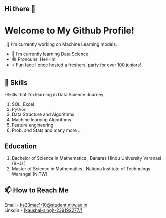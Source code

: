 ## Hi there 👋

# Welcome to My Github Profile!

. 🔭 I’m currently working on Machine Learning models.
- 🌱 I’m currently learning Data Science. 
- 😄 Pronouns: He/Him
- ⚡ Fun fact: I once hosted a freshers' party for over 100 juniors!

## 🌱 Skills
-Skills that I'm learning in Data Science Journey

1. SQL, Excel
2. Python
3. Data Structure and Algorithms
4. Machine learning Algorithms
5. Feature engineering
6. Prob. and Stats and many more ... 

## Education
1. Bachelor of Science in Mathematics , Banaras Hindu University Varanasi (BHU )
2. Master of Science in Mathematics , Nationa Institute of Technology Warangal (NITW)
## 📫 How to Reach Me
 Email - ks23mac1r10@student.nitw.ac.in<br />
 Linkdin - [[kaushal-singh-239192277/]](https://www.linkedin.com/in/kaushal-singh-239192277/)
